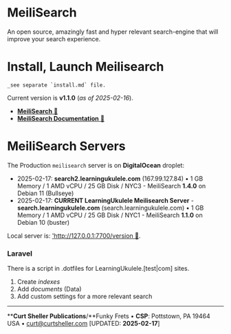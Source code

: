# MeiliSearch
An open source, amazingly fast and hyper relevant search-engine that will improve your search experience.

# Install, Launch Meilisearch
    _see separate `install.md` file.

Current version is **v1.1.0** (_as of 2025-02-16_).

- [**MeiliSearch** &#128279;](https://meilisearch.com/)
- [**MeiliSearch Documentation** &#128279;](https://docs.meilisearch.com/)

# MeiliSearch Servers

The Production `meilisearch` server is on **DigitalOcean** droplet:
- 2025-02-17: **search2.learningukulele.com** (167.99.127.84) &bull; 1 GB Memory / 1 AMD vCPU / 25 GB Disk / NYC3 - MeiliSearch **1.4.0** on Debian 11 (Bullseye)
- 2025-02-17: **CURRENT LearningUkulele Meilisearch Server** - **search.learningukulele.com** (search.learningukulele.com) &bull; 1 GB Memory / 1 AMD vCPU / 25 GB Disk / NYC1 - MeiliSearch **1.1.0** on Debian 10 (buster)


Local server is: ['http://127.0.0.1:7700/version  &#128279;](http://127.0.0.1:7700/version).

### Laravel

There is a script in .dotfiles for LearningUkulele.[test|com] sites.

1. Create *indexes*
2. Add *documents* (Data)
3. Add custom settings for a more relevant search

----
****Curt Sheller Publications**/**Funky Frets • **CSP**: Pottstown, PA 19464 USA • [curt@curtsheller.com](mailto:curt@curtsheller.com) [UPDATED: **2025-02-17**]
